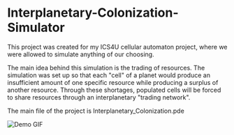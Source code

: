 # Interplanetary-Colonization-Simulator
This project was created for my ICS4U cellular automaton project, where we were allowed to simulate anything of our choosing.

The main idea behind this simulation is the trading of resources. The simulation was set up so that each "cell" of a planet would produce an insufficient amount of one specific resource while producing a surplus of another resource. Through these shortages, populated cells will be forced to share resources through an interplanetary "trading network".

The main file of the project is Interplanetary_Colonization.pde

![Demo GIF](https://raw.githubusercontent.com/tdude92/Interplanetary-Colonization-Simulator/master/demo.gif)

